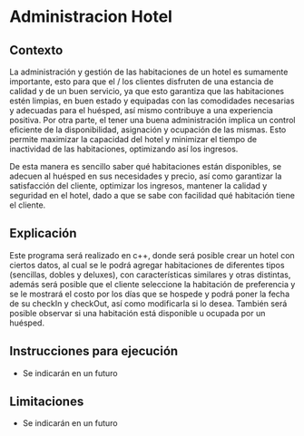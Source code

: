 # Administracion Hotel


## Contexto

La administración y gestión de las habitaciones de un hotel es sumamente importante, esto para que el / los clientes disfruten de una estancia de calidad y de un buen servicio, ya que esto garantiza que las habitaciones estén limpias, en buen estado y equipadas con las comodidades necesarias y adecuadas para el huésped, así mismo contribuye a una experiencia positiva. Por otra parte, el tener una buena administración implica un control eficiente de la disponibilidad, asignación y ocupación de las mismas. Esto permite maximizar la capacidad del hotel y minimizar el tiempo de inactividad de las habitaciones, optimizando así los ingresos.

De esta manera es sencillo saber qué habitaciones están disponibles, se adecuen al huésped en sus necesidades y precio, así como garantizar la satisfacción del cliente, optimizar los ingresos, mantener la calidad y seguridad en el hotel, dado a que se sabe con facilidad qué habitación tiene el cliente.


## Explicación

Este programa será realizado en c++, donde será posible crear un hotel con ciertos datos, al cual se le podrá agregar habitaciones de diferentes tipos (sencillas, dobles y deluxes), con características similares y otras distintas, además será posible que el cliente seleccione la habitación de preferencia y se le mostrará el costo por los días que se hospede y podrá poner la fecha de su checkIn y checkOut, así como modificarla si lo desea. También será posible observar si una habitación está disponible u ocupada por un huésped.


## Instrucciones para ejecución
- Se indicarán en un futuro


## Limitaciones
- Se indicarán en un futuro
